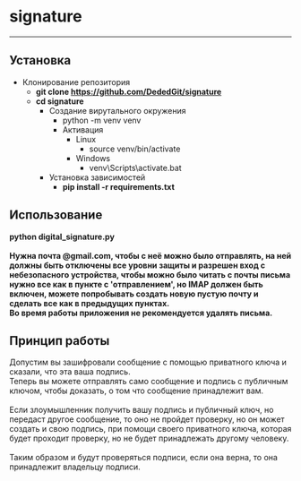 # signature
____
## Установка

- Клонирование репозитория
  + **git clone https://github.com/DededGit/signature**
  + **cd signature**
    - Создание вирутального окружения
      + python -m venv venv
      - Активация 
        - Linux
          + source venv/bin/activate
        - Windows
          + venv\Scripts\activate.bat
    - Установка зависимостей
      + **pip install -r requirements.txt**

## Использование

**python digital_signature.py**<br><br>
**Нужна почта @gmail.com, чтобы с неё можно было отправлять, на ней должны быть отключены
все уровни защиты и разрешен вход с небезопасного устройства, чтобы можно было читать с почты письма
нужно все как в пункте с 'отправлением', но IMAP должен быть включен, можете попробывать
создать новую пустую почту и сделать все как в предыдущих пунктах.**<br>
**Во время работы приложения не рекомендуется удалять письма.**

## Принцип работы
Допустим вы зашифровали сообщение с помощью приватного ключа 
и сказали, что эта ваша подпись.<br>
Теперь вы можете отправлять само сообщение и подпись с публичным ключом, чтобы доказать,
о том что сообщение принадлежит вам.<br><br>
Если злоумышленник получить вашу подпись и публичный ключ, но передаст другое сообщение,
то оно не пройдет проверку, но он может создать и свою подпись, при помощи своего приватного ключа,
которая будет проходит проверку, но не будет принадлежать другому человеку.<br><br>
Таким образом и будут проверяться подписи, если она верна, то она принадлежит владельцу подписи.